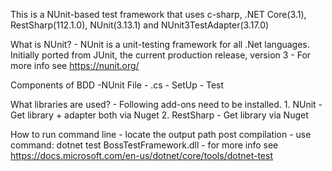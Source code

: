 This is a NUnit-based test framework that uses c-sharp, .NET Core(3.1), RestSharp(112.1.0), NUnit(3.13.1) and NUnit3TestAdapter(3.17.0)

What is NUnit?
	- NUnit is a unit-testing framework for all .Net languages. Initially ported from JUnit, the current production release, version 3 
	- For more info see https://nunit.org/
	

Components of BDD
	-NUnit File - .cs
		- SetUp
		- Test
		

What libraries are used?
	- Following add-ons need to be installed.
	1. NUnit 
		- Get library + adapter both via Nuget
	2. RestSharp
                - Get library via Nuget


How to run command line
	- locate the output path post compilation
	- use command: 
		dotnet test BossTestFramework.dll
	- for more info see https://docs.microsoft.com/en-us/dotnet/core/tools/dotnet-test
